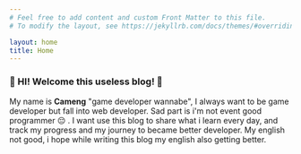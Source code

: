 ```yaml
---
# Feel free to add content and custom Front Matter to this file.
# To modify the layout, see https://jekyllrb.com/docs/themes/#overriding-theme-defaults

layout: home
title: Home
---
```

### :tada: HI! Welcome this useless blog! :tada:

My name is **Cameng** "game developer wannabe", I always want to be game developer but fall into web developer.
Sad part is i'm not event good programmer :pensive: . I want use this blog to share what i learn every day, and track my progress and my journey to became better developer.
My english not good, i hope while writing this blog my english also getting better.